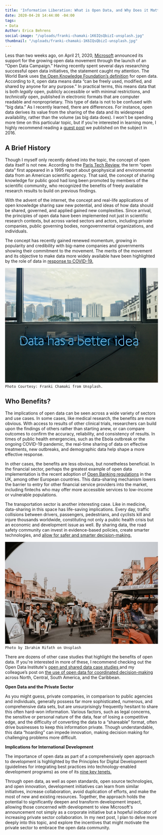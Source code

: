 ```yaml
---
title: 'Information Liberation: What is Open Data, and Why Does it Matter?'
date: 2020-04-28 14:44:00 -04:00
tags:
- Data
Author: Erica Behrens
social-image: "/uploads/franki-chamaki-1K6IQsQbizI-unsplash.jpg"
thumbnail: "/uploads/franki-chamaki-1K6IQsQbizI-unsplash.jpg"
---
```


Less than two weeks ago, on April 21, 2020, [Microsoft](https://blogs.microsoft.com/on-the-issues/2020/04/21/open-data-campaign-divide/) announced its support for the growing open data movement through the launch of an “Open Data Campaign.” Having recently spent several days researching successful open data initiatives, the statement caught my attention. The World Bank uses [the Open Knowledge Foundation’s definition](http://opendatatoolkit.worldbank.org/en/essentials.html) for open data. According to it, open data means data “can be freely used, modified, and shared by anyone for any purpose.” In practical terms, this means data that is both *legally* open, publicly accessible or with minimal restrictions, and *technically* open, published in electronic formats that are computer readable and nonproprietary. This type of data is not to be confused with “big data.” As I recently learned, there are differences. For instance, open data derives its value from the sharing of the data and its widespread availability, rather than the volume (as big data does). I won't be spending more time on this particular topic, but if you're interested in learning more, I highly recommend reading a [guest post](https://dai-global-digital.com/should-big-data-be-open-data.html) we published on the subject in 2016.

<!--more-->

## A Brief History

Though I myself only recently delved into the topic, the concept of open data itself is not new. According to the [Paris Tech Review](http://www.paristechreview.com/2013/03/29/brief-history-open-data/), the term “open data” first appeared in a 1995 report about geophysical and environmental data from an American scientific agency. That said, the concept of sharing knowledge for public good had long been promoted by members of the scientific community, who recognized the benefits of freely available research results to build on previous findings.

With the advent of the internet, the concept and real-life applications of open knowledge sharing saw new potential, and ideas of how data should be shared, governed, and applied gained new complexities. Since arrival, the principles of open data have been implemented not just in scientific research contexts, but across varied sectors and actors, including private companies, public governing bodies, nongovernmental organizations, and individuals.

The concept has recently gained renewed momentum, growing in popularity and credibility with big-name companies and governments showing their commitment to the movement. The merits of the movement and its objective to make data more widely available have been highlighted by the role of data in [response to COVID-19.](https://blog.okfn.org/2020/04/16/coronavirus-why-an-open-future-has-never-been-more-important/)

![franki-chamaki-1K6IQsQbizI-unsplash.jpg](/uploads/franki-chamaki-1K6IQsQbizI-unsplash.jpg)`Photo Courtesy: Franki Chamaki from Unsplash.`

## Who Benefits?

The implications of open data can be seen across a wide variety of sectors and use cases. In some cases, like medical research, the benefits are more obvious. With access to results of other clinical trials, researchers can build upon the findings of others rather than starting anew, or can compare outcomes to confirm the accuracy, reliability, and consistency of results. In times of public health emergencies, such as the Ebola outbreak or the ongoing COVID-19 pandemic, the real-time sharing of data on effective treatments, new outbreaks, and demographic data help shape a more effective response.

In other cases, the benefits are less obvious, but nonetheless beneficial. In the financial sector, perhaps the greatest example of open data implementation is the recent adoption of [Open Banking regulations](https://www.openbanking.org.uk/) in the UK, among other European countries. This data-sharing mechanism lowers the barrier to entry for other financial service providers into the market, including fintechs who may offer more accessible services to low-income or vulnerable populations.

The transportation sector is another interesting case. Like in medicine, data-sharing in this space has life-saving implications. Every day, traffic collisions between drivers, passengers, pedestrians, and cyclists kill and injure thousands worldwide, constituting not only a public health crisis but an economic and development issue as well. By sharing data, the road safety community can invest in evidence-based policies, create smarter technologies, and [allow for safer and smarter decision-making.](https://www.togetherforsaferroads.org/)

![ibrahim-rifath-cupT2oSGNJc-unsplash.jpg](/uploads/ibrahim-rifath-cupT2oSGNJc-unsplash.jpg) `Photo by Ibrahim Rifath on Unsplash`

There are dozens of other case studies that highlight the benefits of open data. If you're interested in more of these, I recommend checking out the Open Data Institute's [open and shared data case studies ](https://theodi.org/knowledge-opinion/case-studies/)and my colleague’s post on [the use of open data for coordinated decision-making](https://dai-global-digital.com/the-americas-effort-to-integrate-distribute-and-use-open-data.html) across North, Central, South America, and the Caribbean.

**Open Data and the Private Sector**

As you might guess, private companies, in comparison to public agencies and individuals, generally possess far more sophisticated, numerous, and comprehensive data sets, but are unsurprisingly frequently hesitant to share this often hard-won information. Various factors, such as legal concerns, the sensitive or personal nature of the data, fear of losing a competitive edge, and the difficulty of converting the data to a “shareable” format, often drive businesses to keep this information private. Though understandable, this data “hoarding” can impede innovation, making decision making for challenging problems more difficult.

**Implications for International Development**

The importance of open data as part of a comprehensively open approach to development is highlighted by the Principles for Digital Development (guidelines for integrating best practices into technology-enabled development programs) as one of its [nine key tenets.](https://digitalprinciples.org/principles/)

Through open data, as well as open standards, open source technologies, and open innovation, development initiatives can learn from similar initiatives, increase collaboration, avoid duplication of efforts, and make the most of new and existing resources. Together, the approach holds the potential to significantly deepen and transform development impact, allowing those concerned with development to view Microsoft's announcement not simply as a corporate initiative but a hopeful indicator of increasing private sector collaboration. In my next post, I plan to delve more deeply into this topic, and explore the incentives that might motivate the private sector to embrace the open data community.